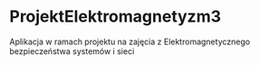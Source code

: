 # ProjektElektromagnetyzm3
Aplikacja w ramach projektu na zajęcia z Elektromagnetycznego bezpieczeństwa systemów i sieci
